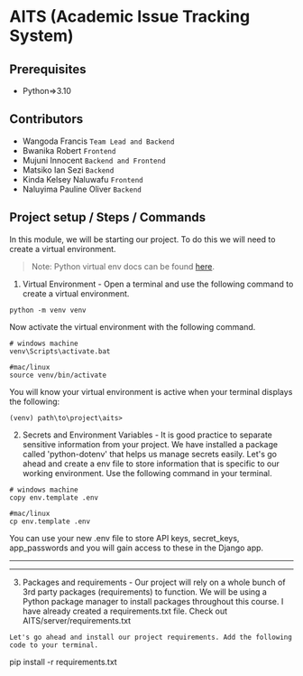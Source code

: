 # AITS (Academic Issue Tracking System)
 
## Prerequisites
- Python=>3.10

## Contributors
- Wangoda Francis `Team Lead and Backend`
- Bwanika Robert `Frontend`
- Mujuni Innocent `Backend and Frontend`
- Matsiko Ian Sezi `Backend`
- Kinda Kelsey Naluwafu `Frontend`
- Naluyima Pauline Oliver `Backend`

## Project setup / Steps / Commands
In this module, we will be starting our project. To do this we will need to create a virtual environment.
>Note: Python virtual env docs can be found [here](https://docs.python.org/3/tutorial/venv.html).

1) Virtual Environment - Open a terminal and use the following command to create a virtual environment. 
```
python -m venv venv
```
Now activate the virtual environment with the following command.
```
# windows machine
venv\Scripts\activate.bat

#mac/linux
source venv/bin/activate
```
You will know your virtual environment is active when your terminal displays the following:
```
(venv) path\to\project\aits>
```

2) Secrets and Environment Variables - It is good practice to separate sensitive information from your project. We have installed a package called 'python-dotenv' that helps us manage secrets easily. Let's go ahead and create a env file to store information that is specific to our working environment. Use the following command in your terminal.

```
# windows machine
copy env.template .env

#mac/linux
cp env.template .env
```

You can use your new .env file to store API keys, secret_keys, app_passwords and you will gain access to these in the Django app.
***
***

3) Packages and requirements - Our project will rely on a whole bunch of 3rd party packages (requirements) to function. We will be using a Python package manager to install packages throughout this course. 
I have already created a requirements.txt file. Check out AITS/server/requirements.txt
```
Let's go ahead and install our project requirements. Add the following code to your terminal.
```
pip install -r requirements.txt
```
